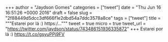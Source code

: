 
+++
author = "Jaydson Gomes"
categories = ["tweet"]
date = "Thu Jun 16 16:51:26 +0000 2016"
draft = false
slug = "2f88449d5dcc3df666f1e2dbd54a7ddc3578a8ce"
tags = ["tweet"]
title = """Estarei por lá :) https:/..."""
tweet = true
micro = true
tweet_url = "https://twitter.com/jaydson/status/743486151936335872"
+++
Estarei por lá :) https://t.co/gsyuPPj9FV
